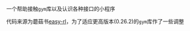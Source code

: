 一个帮助接触`gym`库以及认识各种接口的小程序

代码来源为蘑菇书[easy-rl](https://datawhalechina.github.io/easy-rl/#/chapter1/chapter1?id=_172-mountaincar-v0-%e4%be%8b%e5%ad%90)，为了适应更高版本(0.26.2)的`gym`库作了一些调整

